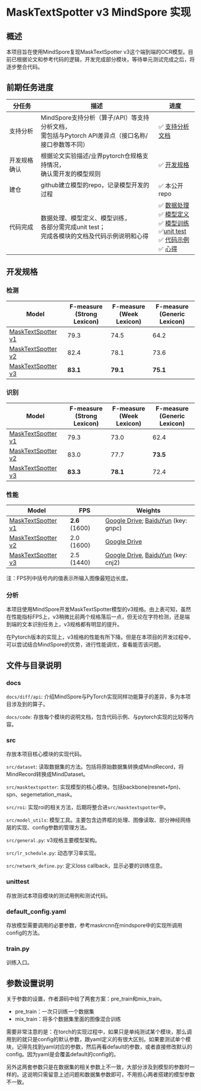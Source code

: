 # MaskTextSpotter v3 MindSpore 实现

## 概述

本项目旨在使用MindSpore复现MaskTextSpotter v3这个端到端的OCR模型。目前已根据论文和参考代码的逻辑，开发完成部分模块，等待单元测试完成之后，将逐步整合代码。

## 前期任务进度

| 分任务       | 描述                                                         | 进度                                                         |
| ------------ | ------------------------------------------------------------ | ------------------------------------------------------------ |
| 支持分析     | MindSpore支持分析（算子/API）等支持分析文档，<br>需包括与Pytorch API差异点（接口名称/接口参数等不同） | :white_check_mark: <a href=https://github.com/TianTianSuper/MaskTextSpotter-MindSpore/tree/master/docs/diff/api>支持分析文档</a> |
| 开发规格确认 | 根据论文实验描述/业界pytorch仓规格支持情况，<br>确认需开发的模型规则 | :white_check_mark: <a href=https://github.com/TianTianSuper/MaskTextSpotter-MindSpore#%E5%BC%80%E5%8F%91%E8%A7%84%E6%A0%BC>开发规格</a> |
| 建仓         | github建立模型的repo，记录模型开发的过程                     | :white_check_mark: 本公开repo                                |
| 代码完成     | 数据处理、模型定义、模型训练，<br>各部分需完成unit test；<br>完成各模块的文档及代码示例说明和心得 | :white_check_mark: <a href=src/dataset>数据处理</a><br>:white_check_mark: <a href=src/>模型定义</a><br>:white_check_mark: <a href=train.py>模型训练</a><br> :white_check_mark:<a href=unittest>unit test</a><br>:white_check_mark: <a href=docs/code>代码示例</a><br>:white_check_mark: <a href=docs/feelings.md>心得</a> |



## 开发规格

### 检测

| Model                                                        | F-measure<br />(Strong Lexicon) | F-measure<br />(Week Lexicon) | F-measure<br />(Generic Lexicon) |
| ------------------------------------------------------------ | ------------------------------- | ----------------------------- | -------------------------------- |
| [MaskTextSpotter v1](https://github.com/lvpengyuan/masktextspotter.caffe2#models) | 79.3                            | 74.5                          | 64.2                             |
| [MaskTextSpotter v2](https://github.com/MhLiao/MaskTextSpotter) | 82.4                            | 78.1                          | 73.6                             |
| [MaskTextSpotter v3](https://github.com/MhLiao/MaskTextSpotterV3) | **83.1**                        | **79.1**                      | **75.1**                         |

### 识别

| Model                                                        | F-measure<br />(Strong Lexicon) | F-measure<br />(Week Lexicon) | F-measure<br />(Generic Lexicon) |
| ------------------------------------------------------------ | ------------------------------- | ----------------------------- | -------------------------------- |
| [MaskTextSpotter v1](https://github.com/lvpengyuan/masktextspotter.caffe2#models) | 79.3                            | 73.0                          | 62.4                             |
| [MaskTextSpotter v2](https://github.com/MhLiao/MaskTextSpotter) | 83.0                            | 77.7                          | **73.5**                         |
| [MaskTextSpotter v3](https://github.com/MhLiao/MaskTextSpotterV3) | **83.3**                        | **78.1**                      | 72.4                             |

### 性能

| Model                                                        | FPS            | Weights                                                      |
| ------------------------------------------------------------ | -------------- | ------------------------------------------------------------ |
| [MaskTextSpotter v1](https://github.com/lvpengyuan/masktextspotter.caffe2#models) | **2.6** (1600) | [Google Drive](https://drive.google.com/open?id=1yPATzUCREBopDIHcsvdYOBB3YpStunMU); [BaiduYun](https://pan.baidu.com/s/1JPZmOQ1LAw98s0GPa-PuuQ) (key: gnpc) |
| [MaskTextSpotter v2](https://github.com/MhLiao/MaskTextSpotter) | 2.0 (1600)     | [Google Drive](https://drive.google.com/open?id=1pPRS7qS_K1keXjSye0kksqhvoyD0SARz) |
| [MaskTextSpotter v3](https://github.com/MhLiao/MaskTextSpotterV3) | 2.5 (1440)     | [Google Drive](https://drive.google.com/file/d/1XQsikiNY7ILgZvmvOeUf9oPDG4fTp0zs/view?usp=sharing), [BaiduYun](https://pan.baidu.com/s/1fV1RbyQ531IifdKxkScItQ) (key: cnj2) |

注：FPS列中括号内的值表示所输入图像最短边长度。

### 分析

本项目使用MindSpore开发MaskTextSpotter模型的v3规格。由上表可知，虽然在性能指标FPS上，v3稍微比前两个规格落后一点，但无论在字符检测，还是端到端的文本识别任务上，v3规格都有明显的提升。

在Pytorch版本的实现上，v3规格的性能有所下降。但是在本项目的开发过程中，可以尝试结合MindSpore的优势，进行性能调优，查看能否该问题。

## 文件与目录说明

### docs

`docs/diff/api`: 介绍MindSpore与PyTorch实现同样功能算子的差异，多为本项目涉及到的算子。

`docs/code`: 存放每个模块的说明文档，包含代码示例、与pytorch实现的比较等内容。

### src

存放本项目核心模块的实现代码。

`src/dataset`: 读取数据集的方法。包括将原始数据集转换成MindRecord，将MindRecord转换成MindDataset。

`src/masktextspotter`: 实现模型的核心模块。包括backbone(resnet+fpn)、spn、segemetation_mask。

`src/roi`: 实现roi的相关方法，后期将整合进`src/masktextspotter`中。

`src/model_utils`: 模型工具。主要包含边界框的处理、图像读取、部分神经网络层的实现、config参数的管理方法。

`src/general.py`: v3规格主要模型架构。

`src/lr_schedule.py`: 动态学习率实现。

`src/network_define.py`: 定义loss callback，显示必要的训练信息。

### unittest

存放测试本项目模块的测试用例和测试代码。

### default_config.yaml

存放模型需要调用的必要参数，参考maskrcnn在mindspore中的实现所调用config的方法。

### train.py

训练入口。

## 参数设置说明

关于参数的设置，作者源码中给了两套方案：pre_train和mix_train。

- pre_train：一次只训练一个数据集
- mix_train：将多个数据集里面的图像混合训练

需要非常注意的是：在torch的实现过程中，如果只是单纯测试某个模块，那么调用到的就只是config的默认参数，跟yaml定义的有很大区别。如果要测试单个模块，记得先找到yaml对应的参数，然后再看default的参数，或者直接修改默认的config。因为yaml是会覆盖default的config的。

另外这两套参数只是在数据集的相关参数上不一致，大部分涉及到模型的参数时一样的。这说明只需留意上述问题和数据集参数即可，不用担心两者搭建的模型参数不一致。
